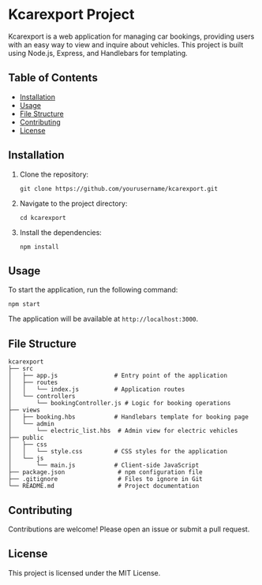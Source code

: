 # Kcarexport Project

Kcarexport is a web application for managing car bookings, providing users with an easy way to view and inquire about vehicles. This project is built using Node.js, Express, and Handlebars for templating.

## Table of Contents

- [Installation](#installation)
- [Usage](#usage)
- [File Structure](#file-structure)
- [Contributing](#contributing)
- [License](#license)

## Installation

1. Clone the repository:
   ```
   git clone https://github.com/yourusername/kcarexport.git
   ```
2. Navigate to the project directory:
   ```
   cd kcarexport
   ```
3. Install the dependencies:
   ```
   npm install
   ```

## Usage

To start the application, run the following command:
```
npm start
```
The application will be available at `http://localhost:3000`.

## File Structure

```
kcarexport
├── src
│   ├── app.js                # Entry point of the application
│   ├── routes
│   │   └── index.js          # Application routes
│   └── controllers
│       └── bookingController.js # Logic for booking operations
├── views
│   ├── booking.hbs           # Handlebars template for booking page
│   └── admin
│       └── electric_list.hbs  # Admin view for electric vehicles
├── public
│   ├── css
│   │   └── style.css         # CSS styles for the application
│   └── js
│       └── main.js           # Client-side JavaScript
├── package.json               # npm configuration file
├── .gitignore                 # Files to ignore in Git
└── README.md                  # Project documentation
```

## Contributing

Contributions are welcome! Please open an issue or submit a pull request.

## License

This project is licensed under the MIT License.